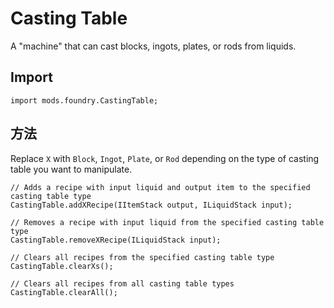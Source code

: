 # Casting Table

A "machine" that can cast blocks, ingots, plates, or rods from liquids.

## Import
```zenscript
import mods.foundry.CastingTable;
```

## 方法
Replace `X` with `Block`, `Ingot`, `Plate`, or `Rod` depending on the type of casting table you want to manipulate.
```zenscript
// Adds a recipe with input liquid and output item to the specified casting table type
CastingTable.addXRecipe(IItemStack output, ILiquidStack input);

// Removes a recipe with input liquid from the specified casting table type
CastingTable.removeXRecipe(ILiquidStack input);

// Clears all recipes from the specified casting table type
CastingTable.clearXs();

// Clears all recipes from all casting table types
CastingTable.clearAll();
```
